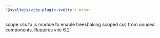 ```yaml
---
'@sveltejs/vite-plugin-svelte': minor
---
```


scope css to js module to enable treeshaking scoped css from unused components. Requires vite 6.2
